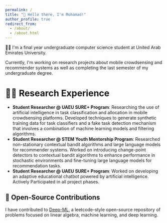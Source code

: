 ```yaml
---
permalink: /
title: "👋 Hello there, I'm Mohamad!"
author_profile: true
redirect_from: 
  - /about/
  - /about.html
---
```



👨‍💻 I'm a final year undergraduate computer science student at United Arab Emirates University.

Currently, I'm working on research projects about mobile crowdsensing and recommender systems as well as completing the last semester of my undergraduate degree.

<!-- # Experience Overview -->

# 👨‍🔬 Research Experience
- **Student Researcher @ UAEU SURE+ Program**: Researching the use of artificial intelligence in task classification and allocation in mobile crowdsensing platforms. Developed techniques to generate synthetic training data for task classifiers and a fake task detection mechanism that involves a combination of machine learning models and filtering algorithms.
- **Student Researcher @ STEM Youth Mentorship Program**: Researched non-stationary contextual bandit algorithms and large language models for recommender systems. Worked on introducing change-point detectors to contextual bandit algorithms to enhance performance in stochastic environments and fine-tuning large language models for recommendation tasks.
- **Student Researcher @ UAEU SURE+ Program**: Worked on developing an adaptive educational chatbot powered by artificial intelligence. Actively Participated in all project phases.

## 🤖 Open-Source Contributions
I have contributed to [Deep-ML](https://www.deep-ml.com/), a leetcode-style open-source repository of problems focused on linear algebra, machine learning, and deep learning.